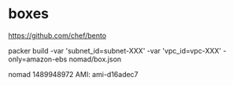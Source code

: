 # boxes

https://github.com/chef/bento

packer build -var 'subnet_id=subnet-XXX' -var 'vpc_id=vpc-XXX' -only=amazon-ebs nomad/box.json

nomad 1489948972
AMI: ami-d16adec7
